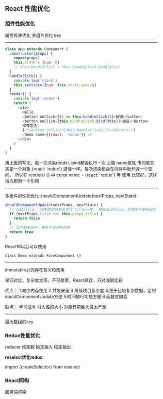 ## React 性能优化

### 组件性能优化

属性传递优化
多组件优化
key

---

```js
class App extends Component {
  constructor(props) {
    super(props)
    this.state = {num: 0}
    // this.handleClick = this.handleClick.bind(this)
  }
  handleClick() {
    console.log('click')
    this.setState({num: this.state.num++})
  }
  render() {  
    console.log('render')  
    return (
      <div>
        Hello,
        <button onClick={() => this.handleClick()}>按钮</button>
        <button onClick={this.handleClick.bind(this)}>按钮</button>
        推荐写法：
        {/*<button onClick={this.handleClick()}></button>*/}
        <Demo name={{react: 'redux'}} />
      </div>
    )
  }
}
```
用上面的写法。每一次渲染render, bind都会执行一次
上面<Demo /> name属性 传的值其实是一个对象 {react: 'redux'} 道理一样。每次渲染都会在内存中新开辟一个空间， 所以在 render() {} 中 const name = {react: 'redux'} 再 使用 <Demo name={name} />比较好，这样指向用同一个引用

---

多组件的性能优化 shouldComponentUpdate(nextProps, nextState)

```js
shouldComponentUpdate(nextProps, nextState) {
  // 比较title， 如果改变前和改变后 title一致， 那就返回false，也就是不更新组件
  if (nextProps.title === this.props.title) {
    return false 
  }
  // 否则更新组件，更新才会消耗性能
  return true
}
```

React16以后可以使用 

    class Demo extends PureComponent {}

---

immutable.js的存在意义和使用

递归对比，复杂度太高，不可接受。React建议，只对浅层比较

优点：
1.减少内存使用 
2.并发安全 
3.降级项目复杂度 
4.便于比较复杂数据，定制souldComponentUpdate方便
5.时间旅行功能方便
6.函数式编程

缺点：
学习成本
引入库的大小
对原有项目入侵太严重

---

遍历数组的key

### Redux性能优化

reducer 纯函数 稳定输入 稳定输出

**reselect优化redux**

import {createSelector} from reselect

### React同构

服务端渲染